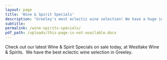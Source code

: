 ```yaml
---
layout: page
title: 'Wine & Spirit Specials'
description: "Greeley's most eclectic wine selection! We have a huge inventory to choose from, both foreign and domestic."
subtitle:
permalink: /wine-spirits-specials/
pdf_path: /uploads/this-page-is-not-available.docx
---
```



Check out our latest Wine & Spirit Specials on sale today, at Westlake Wine & Spirits.  We have the best eclectic wine selection in Greeley.